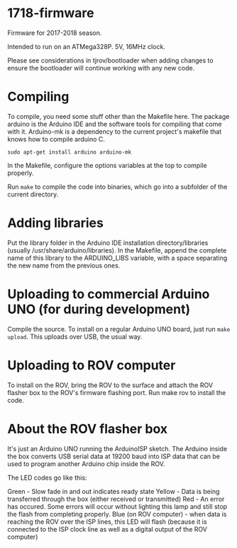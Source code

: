 # 1718-firmware
Firmware for 2017-2018 season.

Intended to run on an ATMega328P. 5V, 16MHz clock.

Please see considerations in tjrov/bootloader when adding changes to ensure the bootloader will continue working with any new code.

# Compiling
To compile, you need some stuff other than the Makefile here. The package arduino is the Arduino IDE and the software tools for compiling that come with it. Arduino-mk is a dependency to the current project's makefile that knows how to compile arduino C.

<code>sudo apt-get install arduino arduino-mk</code>

In the Makefile, configure the options variables at the top to compile properly.

Run <code>make</code> to compile the code into binaries, which go into a subfolder of the current directory.

# Adding libraries
Put the library folder in the Arduino IDE installation directory/libraries (usually /usr/share/arduino/libraries). In the Makefile, append the complete name of this library to the ARDUINO_LIBS variable, with a space separating the new name from the previous ones.

# Uploading to commercial Arduino UNO (for during development)
Compile the source. To install on a regular Arduino UNO board, just run <code>make upload</code>. This uploads over USB, the usual way.

# Uploading to ROV computer
To install on the ROV, bring the ROV to the surface and attach the ROV flasher box to the ROV's firmware flashing port. Run make rov to install the code.

# About the ROV flasher box
It's just an Arduino UNO running the ArduinoISP sketch. The Arduino inside the box converts USB serial data at 19200 baud into ISP data that can be used to program another Arduino chip inside the ROV.

The LED codes go like this:

Green - Slow fade in and out indicates ready state
Yellow - Data is being transferred through the box (either received or transmitted)
Red - An error has occured. Some errors will occur without lighting this lamp and still stop the flash from completing properly.
Blue (on ROV computer) - when data is reaching the ROV over the ISP lines, this LED will flash (because it is connected to the ISP clock line as well as a digital output of the ROV computer)
